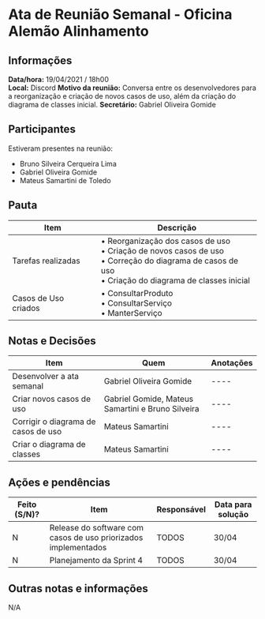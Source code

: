 # Ata de Reunião Semanal - Oficina Alemão Alinhamento

## Informações
**Data/hora:** 19/04/2021 / 18h00  
**Local:** Discord
**Motivo da reunião:** Conversa entre os desenvolvedores para a reorganização e criação de novos casos de uso, além da criação do diagrama de classes inicial.
**Secretário:** Gabriel Oliveira Gomide 

## Participantes
Estiveram presentes na reunião:
- Bruno Silveira Cerqueira Lima
- Gabriel Oliveira Gomide
- Mateus Samartini de Toledo

## Pauta

Item | Descrição
---- | ----
Tarefas realizadas | • Reorganização dos casos de uso <br> • Criação de novos casos de uso <br> • Correção do diagrama de casos de uso <br> • Criação do diagrama de classes inicial <br>
Casos de Uso criados | • ConsultarProduto <br> • ConsultarServiço <br> • ManterServiço <br>     

## Notas e Decisões
Item | Quem | Anotações 
---- | -------- | ----
Desenvolver a ata semanal | Gabriel Oliveira Gomide | ---- 
Criar novos casos de uso | Gabriel Gomide, Mateus Samartini e Bruno Silveira | ----
Corrigir o diagrama de casos de uso | Mateus Samartini | ----
Criar o diagrama de classes | Mateus Samartini | ----

## Ações e pendências
Feito (S/N)? | Item | Responsável | Data para solução 
---- | -------- | -------- | ----
N | Release do software com casos de uso priorizados implementados | TODOS | 30/04 
N | Planejamento da Sprint 4 | TODOS | 30/04 


## Outras notas e informações
N/A
